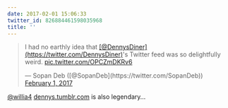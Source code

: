 ```yaml
---
date: 2017-02-01 15:06:33
twitter_id: 826884461598035968
title: ''
---
```


<blockquote class="twitter-tweet"><p lang="en" dir="ltr">I had no earthly idea that <a href="https://twitter.com/DennysDiner?ref_src=twsrc%5Etfw">[@DennysDiner](https://twitter.com/DennysDiner)</a>&#39;s Twitter feed was so delightfully weird. <a href="https://t.co/OPCZmDKRv6">pic.twitter.com/OPCZmDKRv6</a></p>&mdash; Sopan Deb ([@SopanDeb](https://twitter.com/SopanDeb)) <a href="https://twitter.com/SopanDeb/status/826877392878706688?ref_src=twsrc%5Etfw">February 1, 2017</a></blockquote>
<script async src="https://platform.twitter.com/widgets.js" charset="utf-8"></script>

[@willia4](https://twitter.com/willia4) [dennys.tumblr.com](http://dennys.tumblr.com) is also legendary…
